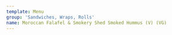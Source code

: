 ```yaml
---
template: Menu
group: 'Sandwiches, Wraps, Rolls'
name: Moroccan Falafel & Smokery Shed Smoked Hummus (V) (VG)
---
```

